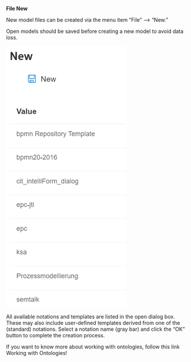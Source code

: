 **File New**

New model files can be created via the menu item “File” --> “New.”

Open models should be saved before creating a new model to avoid data loss.

![alt text](images/FileNew.png)

All available notations and templates are listed in the open dialog box. These may also include user-defined templates derived from one of the (standard) notations. Select a notation name (gray bar) and click the “OK” button to complete the creation process.

If you want to know more about working with ontologies, follow this link Working with Ontologies!